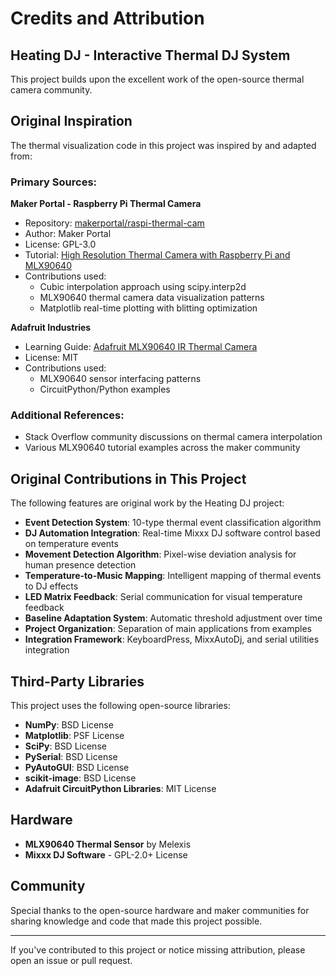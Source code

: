 # Credits and Attribution

## Heating DJ - Interactive Thermal DJ System

This project builds upon the excellent work of the open-source thermal camera community.

## Original Inspiration

The thermal visualization code in this project was inspired by and adapted from:

### Primary Sources:

**Maker Portal - Raspberry Pi Thermal Camera**
- Repository: [makerportal/raspi-thermal-cam](https://github.com/makerportal/raspi-thermal-cam)
- Author: Maker Portal
- License: GPL-3.0
- Tutorial: [High Resolution Thermal Camera with Raspberry Pi and MLX90640](https://makersportal.com/blog/2020/6/8/high-resolution-thermal-camera-with-raspberry-pi-and-mlx90640)
- Contributions used:
  - Cubic interpolation approach using scipy.interp2d
  - MLX90640 thermal camera data visualization patterns
  - Matplotlib real-time plotting with blitting optimization

**Adafruit Industries**
- Learning Guide: [Adafruit MLX90640 IR Thermal Camera](https://learn.adafruit.com/adafruit-mlx90640-ir-thermal-camera/python-circuitpython)
- License: MIT
- Contributions used:
  - MLX90640 sensor interfacing patterns
  - CircuitPython/Python examples

### Additional References:

- Stack Overflow community discussions on thermal camera interpolation
- Various MLX90640 tutorial examples across the maker community

## Original Contributions in This Project

The following features are original work by the Heating DJ project:

- **Event Detection System**: 10-type thermal event classification algorithm
- **DJ Automation Integration**: Real-time Mixxx DJ software control based on temperature events
- **Movement Detection Algorithm**: Pixel-wise deviation analysis for human presence detection
- **Temperature-to-Music Mapping**: Intelligent mapping of thermal events to DJ effects
- **LED Matrix Feedback**: Serial communication for visual temperature feedback
- **Baseline Adaptation System**: Automatic threshold adjustment over time
- **Project Organization**: Separation of main applications from examples
- **Integration Framework**: KeyboardPress, MixxAutoDj, and serial utilities integration

## Third-Party Libraries

This project uses the following open-source libraries:

- **NumPy**: BSD License
- **Matplotlib**: PSF License
- **SciPy**: BSD License
- **PySerial**: BSD License
- **PyAutoGUI**: BSD License
- **scikit-image**: BSD License
- **Adafruit CircuitPython Libraries**: MIT License

## Hardware

- **MLX90640 Thermal Sensor** by Melexis
- **Mixxx DJ Software** - GPL-2.0+ License

## Community

Special thanks to the open-source hardware and maker communities for sharing knowledge and code that made this project possible.

---

If you've contributed to this project or notice missing attribution, please open an issue or pull request.
